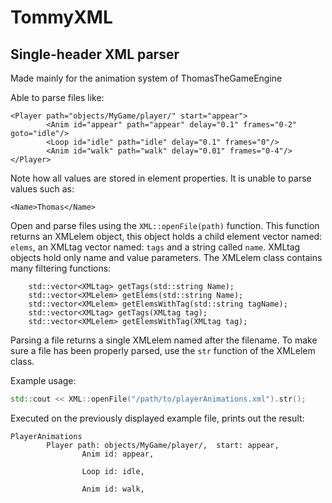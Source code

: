 # TommyXML
## Single-header XML parser
 
Made mainly for the animation system of ThomasTheGameEngine

Able to parse files like:

```
<Player path="objects/MyGame/player/" start="appear">
        <Anim id="appear" path="appear" delay="0.1" frames="0-2" goto="idle"/>
        <Loop id="idle" path="idle" delay="0.1" frames="0"/>
        <Anim id="walk" path="walk" delay="0.01" frames="0-4"/>
</Player>
```
Note how all values are stored in element properties. It is unable to parse values such as:
```
<Name>Thomas</Name>
```

Open and parse files using the `XML::openFile(path)` function. This function returns an XMLelem object, this object holds a child element vector named: `elems`, an XMLtag vector named: `tags` and a string called `name`. XMLtag objects hold only name and value parameters.
The XMLelem class contains many filtering functions:
```
	std::vector<XMLtag> getTags(std::string Name);
	std::vector<XMLelem> getElems(std::string Name);
	std::vector<XMLelem> getElemsWithTag(std::string tagName);
	std::vector<XMLtag> getTags(XMLtag tag);
	std::vector<XMLelem> getElemsWithTag(XMLtag tag);
```
Parsing a file returns a single XMLelem named after the filename.
To make sure a file has been properly parsed, use the `str` function of the XMLelem class.

Example usage:
```cpp
std::cout << XML::openFile("/path/to/playerAnimations.xml").str();
```
Executed on the previously displayed example file, prints out the result:
```
PlayerAnimations
        Player path: objects/MyGame/player/,  start: appear,
                Anim id: appear,

                Loop id: idle,

                Anim id: walk,
```
